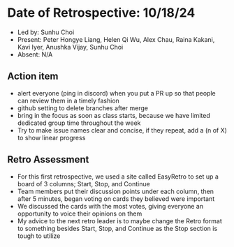 # Date of Retrospective: 10/18/24

* Led by: Sunhu Choi
* Present: Peter Hongye Liang, Helen Qi Wu, Alex Chau, Raina Kakani, Kavi Iyer, Anushka Vijay, Sunhu Choi
* Absent: N/A

## Action item

* alert everyone (ping in discord) when you put a PR up so that people can review them in a timely fashion
* github setting to delete branches after merge
* bring in the focus as soon as class starts, because we have limited dedicated group time throughout the week
* Try to make issue names clear and concise, if they repeat, add a (n of X) to show linear progress

## Retro Assessment
* For this first retrospective, we used a site called EasyRetro to set up a board of 3 columns; Start, Stop, and Continue
* Team members put their discussion points under each column, then after 5 minutes, began voting on cards they believed were important
* We discussed the cards with the most votes, giving everyone an opportunity to voice their opinions on them
* My advice to the next retro leader is to maybe change the Retro format to something besides Start, Stop, and Continue as the Stop section is tough to utilize
